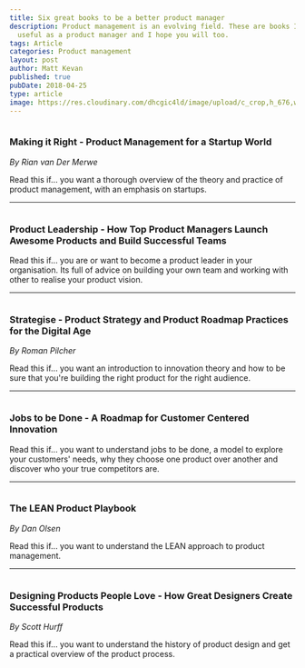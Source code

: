 ```yaml
---
title: Six great books to be a better product manager
description: Product management is an evolving field. These are books I've found
  useful as a product manager and I hope you will too.
tags: Article
categories: Product management
layout: post
author: Matt Kevan
published: true
pubDate: 2018-04-25
type: article
image: https://res.cloudinary.com/dhcgic4ld/image/upload/c_crop,h_676,w_900,x_143,y_259/c_scale,h_676,w_900/v1705277597/slc1/425.png
---
```


[<img src="/images/books/making.jpg" alt="" class="book-cover" />](https://www.amazon.co.uk/Making-Right-Product-Management-Startup-ebook/dp/B00M0KTVTO)

### Making it Right - Product Management for a Startup World

*By Rian van Der Merwe*

Read this if... you want a thorough overview of the theory and practice of product management, with an emphasis on startups.

---

[<img src="/images/books/product-leadership.png" alt="" class="book-cover" />]((https://amzn.to/2tdW83a))

### Product Leadership - How Top Product Managers Launch Awesome Products and Build Successful Teams

Read this if... you are or want to become a product leader in your organisation. Its full of advice on building your own team and working with other to realise your product vision.

---

[<img src="/images/books/strategise.png" alt="" class="book-cover" />](https://www.amazon.co.uk/Strategize-Product-Strategy-Roadmap-Practices-ebook/dp/B01F749SF6/)


### Strategise - Product Strategy and Product Roadmap Practices for the Digital Age

*By Roman Pilcher*

Read this if... you want an introduction to innovation theory and how to be sure that you're building the right product for the right audience.

---

[<img src="/images/books/jtbd.png" alt="" class="book-cover" />](https://www.amazon.co.uk/Jobs-Be-Done-Customer-Centered-Innovation/dp/0814438032)

### Jobs to be Done - A Roadmap for Customer Centered Innovation

Read this if... you want to understand jobs to be done, a model to explore your customers' needs, why they choose one product over another and discover who your true competitors are.

---

[<img src="/images/books/lean.png" alt="" class="book-cover" />](https://www.amazon.co.uk/Lean-Product-Playbook-Innovate-Products/dp/1118960874)

### The LEAN Product Playbook

*By Dan Olsen*

Read this if... you want to understand the LEAN approach to product management.

---

[<img src="/images/books/dppl.png" alt="" class="book-cover" />](https://www.amazon.co.uk/Designing-Products-People-Love-Successful/dp/1491923679)

### Designing Products People Love - How Great Designers Create Successful Products

*By Scott Hurff*

Read this if... you want to understand the history of product design and get a practical overview of the product process.

